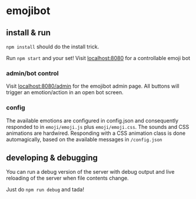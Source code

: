 # emojibot

## install & run
`npm install` should do the install trick.

Run `npm start` and your set! Visit [localhost:8080](http://localhost:8080)
for a controllable emoji bot

### admin/bot control
Visit [localhost:8080/admin](http://localhost:8080/admin) for the emojibot admin page.
All buttons will trigger an emotion/action in an open bot screen.

### config
The available emotions are configured in config.json and consequently responded to
in `emoji/emoji.js` plus `emoji/emoji.css`. The sounds and CSS animations are hardwired.
Responding with a CSS animation class is done automagically, based on the available
messages in `/config.json`


## developing & debugging
You can run a debug version of the server with debug output and
live reloading of the server when file contents change.

Just do `npm run debug` and tada!